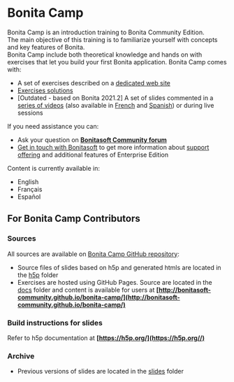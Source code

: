 # Bonita Camp

Bonita Camp is an introduction training to Bonita Community Edition.  
The main objective of this training is to familiarize yourself with concepts and key features of Bonita.  
Bonita Camp include both theoretical knowledge and hands on with exercises that let you build your first Bonita application.
Bonita Camp comes with:

- A set of exercises described on a [dedicated web site](http://bonitasoft-community.github.io/bonita-camp/)
- [Exercises solutions](https://github.com/Bonitasoft-Community/bonita-camp/releases/latest)
-  [Outdated - based on Bonita 2021.2] A set of slides commented in a [series of videos](https://www.youtube.com/playlist?list=PLvvoQatxaHOMHRiP7hFayNXTJNdxIEiYp) (also available in [French](https://www.youtube.com/playlist?list=PLvvoQatxaHOPSATzZe-zPh-LrSNGfpQEf) and [Spanish](https://www.youtube.com/playlist?list=PLvvoQatxaHOOgWEMHZjk5rjc9qsCnh7bi)) or during live sessions

If you need assistance you can:

- Ask your question on **[Bonitasoft Community forum](https://community.bonitasoft.com/questions-and-answers)**
- [Get in touch with Bonitasoft](https://www.bonitasoft.com/contact-us) to get more information about [support offering](https://www.bonitasoft.com/support) and additional features of Enterprise Edition

Content is currently available in:
- English 
- Français 
- Español

## For Bonita Camp Contributors

### Sources

All sources are available on [Bonita Camp GitHub repository](https://github.com/Bonitasoft-Community/bonita-camp/):
- Source files of slides based on h5p and generated htmls are located in the [h5p](https://github.com/Bonitasoft-Community/bonita-camp/tree/master/h5p) folder
- Exercises are hosted using GitHub Pages. Source are located in the [docs](https://github.com/Bonitasoft-Community/bonita-camp/tree/master/docs) folder and content is available for users at **[http://bonitasoft-community.github.io/bonita-camp/](http://bonitasoft-community.github.io/bonita-camp/)**

### Build instructions for slides
Refer to h5p documentation at **[https://h5p.org/](https://h5p.org//)**

### Archive 
- Previous versions of slides are located in the [slides](https://github.com/Bonitasoft-Community/bonita-camp/tree/master/slides) folder





